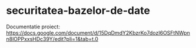 # securitatea-bazelor-de-date


Documentatie proiect: https://docs.google.com/document/d/15DqDmdY2KbzrKo7dozI6OSFtNWpnn8lOPPxxsHDc39Y/edit?pli=1&tab=t.0
